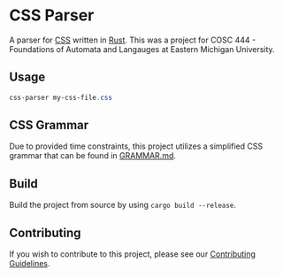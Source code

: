 # CSS Parser

A parser for [CSS](https://drafts.csswg.org/css-syntax/) written in [Rust](https://www.rust-lang.org/). This was a project for COSC 444 - Foundations of Automata and Langauges at Eastern Michigan University.

## Usage

```ps1
css-parser my-css-file.css
```

## CSS Grammar

Due to provided time constraints, this project utilizes a simplified CSS grammar that can be found in [GRAMMAR.md](./GRAMMAR.md).

## Build

Build the project from source by using `cargo build --release`.

## Contributing

If you wish to contribute to this project, please see our [Contributing Guidelines](./CONTRIBUTING.md).
